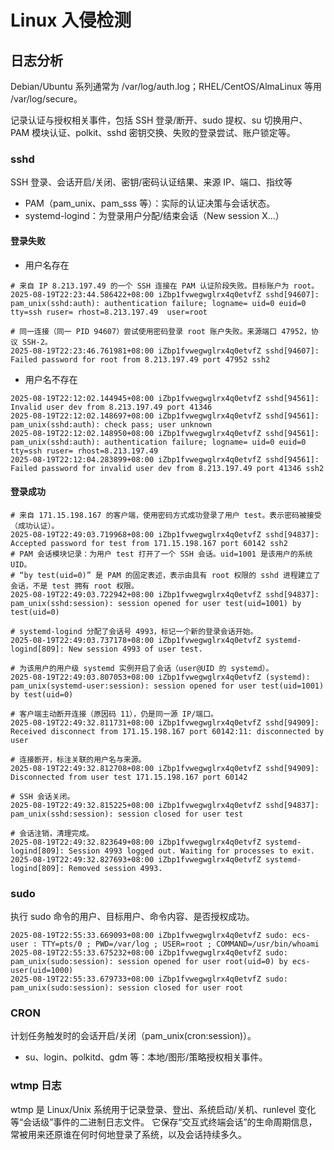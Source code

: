 # Linux 入侵检测

## 日志分析

Debian/Ubuntu 系列通常为 /var/log/auth.log；RHEL/CentOS/AlmaLinux 等用 /var/log/secure。

记录认证与授权相关事件，包括 SSH 登录/断开、sudo 提权、su 切换用户、PAM 模块认证、polkit、sshd 密钥交换、失败的登录尝试、账户锁定等。

### sshd

SSH 登录、会话开启/关闭、密钥/密码认证结果、来源 IP、端口、指纹等

- PAM（pam_unix、pam_sss 等）：实际的认证决策与会话状态。
- systemd-logind：为登录用户分配/结束会话（New session X...）

#### 登录失败

- 用户名存在

```log
# 来自 IP 8.213.197.49 的一个 SSH 连接在 PAM 认证阶段失败。目标账户为 root。
2025-08-19T22:23:44.586422+08:00 iZbp1fvwegwglrx4q0etvfZ sshd[94607]: pam_unix(sshd:auth): authentication failure; logname= uid=0 euid=0 tty=ssh ruser= rhost=8.213.197.49  user=root

# 同一连接（同一 PID 94607）尝试使用密码登录 root 账户失败。来源端口 47952，协议 SSH-2。
2025-08-19T22:23:46.761981+08:00 iZbp1fvwegwglrx4q0etvfZ sshd[94607]: Failed password for root from 8.213.197.49 port 47952 ssh2
```

- 用户名不存在

```log
2025-08-19T22:12:02.144945+08:00 iZbp1fvwegwglrx4q0etvfZ sshd[94561]: Invalid user dev from 8.213.197.49 port 41346
2025-08-19T22:12:02.148697+08:00 iZbp1fvwegwglrx4q0etvfZ sshd[94561]: pam_unix(sshd:auth): check pass; user unknown
2025-08-19T22:12:02.148950+08:00 iZbp1fvwegwglrx4q0etvfZ sshd[94561]: pam_unix(sshd:auth): authentication failure; logname= uid=0 euid=0 tty=ssh ruser= rhost=8.213.197.49 
2025-08-19T22:12:04.283899+08:00 iZbp1fvwegwglrx4q0etvfZ sshd[94561]: Failed password for invalid user dev from 8.213.197.49 port 41346 ssh2
```

#### 登录成功

```log
# 来自 171.15.198.167 的客户端，使用密码方式成功登录了用户 test。表示密码被接受（成功认证）。
2025-08-19T22:49:03.719968+08:00 iZbp1fvwegwglrx4q0etvfZ sshd[94837]: Accepted password for test from 171.15.198.167 port 60142 ssh2
# PAM 会话模块记录：为用户 test 打开了一个 SSH 会话。uid=1001 是该用户的系统 UID。
# “by test(uid=0)” 是 PAM 的固定表述，表示由具有 root 权限的 sshd 进程建立了会话，不是 test 拥有 root 权限。
2025-08-19T22:49:03.722942+08:00 iZbp1fvwegwglrx4q0etvfZ sshd[94837]: pam_unix(sshd:session): session opened for user test(uid=1001) by test(uid=0)

# systemd-logind 分配了会话号 4993，标记一个新的登录会话开始。
2025-08-19T22:49:03.737178+08:00 iZbp1fvwegwglrx4q0etvfZ systemd-logind[809]: New session 4993 of user test.

# 为该用户的用户级 systemd 实例开启了会话（user@UID 的 systemd）。
2025-08-19T22:49:03.807053+08:00 iZbp1fvwegwglrx4q0etvfZ (systemd): pam_unix(systemd-user:session): session opened for user test(uid=1001) by test(uid=0)

# 客户端主动断开连接（原因码 11），仍是同一源 IP/端口。
2025-08-19T22:49:32.811731+08:00 iZbp1fvwegwglrx4q0etvfZ sshd[94909]: Received disconnect from 171.15.198.167 port 60142:11: disconnected by user

# 连接断开，标注关联的用户名与来源。
2025-08-19T22:49:32.812708+08:00 iZbp1fvwegwglrx4q0etvfZ sshd[94909]: Disconnected from user test 171.15.198.167 port 60142

# SSH 会话关闭。
2025-08-19T22:49:32.815225+08:00 iZbp1fvwegwglrx4q0etvfZ sshd[94837]: pam_unix(sshd:session): session closed for user test

# 会话注销，清理完成。
2025-08-19T22:49:32.823649+08:00 iZbp1fvwegwglrx4q0etvfZ systemd-logind[809]: Session 4993 logged out. Waiting for processes to exit.
2025-08-19T22:49:32.827693+08:00 iZbp1fvwegwglrx4q0etvfZ systemd-logind[809]: Removed session 4993.
```

### sudo

执行 sudo 命令的用户、目标用户、命令内容、是否授权成功。

```log
2025-08-19T22:55:33.669093+08:00 iZbp1fvwegwglrx4q0etvfZ sudo: ecs-user : TTY=pts/0 ; PWD=/var/log ; USER=root ; COMMAND=/usr/bin/whoami
2025-08-19T22:55:33.675232+08:00 iZbp1fvwegwglrx4q0etvfZ sudo: pam_unix(sudo:session): session opened for user root(uid=0) by ecs-user(uid=1000)
2025-08-19T22:55:33.679733+08:00 iZbp1fvwegwglrx4q0etvfZ sudo: pam_unix(sudo:session): session closed for user root
```

### CRON

计划任务触发时的会话开启/关闭（pam_unix(cron:session)）。

- su、login、polkitd、gdm 等：本地/图形/策略授权相关事件。

### wtmp 日志

wtmp 是 Linux/Unix 系统用于记录登录、登出、系统启动/关机、runlevel 变化等“会话级”事件的二进制日志文件。
它保存“交互式终端会话”的生命周期信息，常被用来还原谁在何时何地登录了系统，以及会话持续多久。
